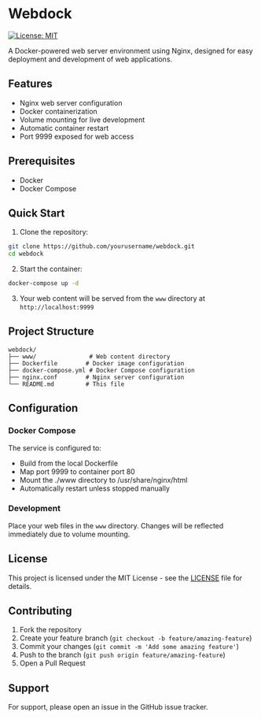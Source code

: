 # Webdock

[![License: MIT](https://img.shields.io/badge/License-MIT-yellow.svg)](https://opensource.org/licenses/MIT)

A Docker-powered web server environment using Nginx, designed for easy deployment and development of web applications.

## Features

- Nginx web server configuration
- Docker containerization
- Volume mounting for live development
- Automatic container restart
- Port 9999 exposed for web access

## Prerequisites

- Docker
- Docker Compose

## Quick Start

1. Clone the repository:
```bash
git clone https://github.com/yourusername/webdock.git
cd webdock
```

2. Start the container:
```bash
docker-compose up -d
```

3. Your web content will be served from the `www` directory at `http://localhost:9999`

## Project Structure

```
webdock/
├── www/               # Web content directory
├── Dockerfile        # Docker image configuration
├── docker-compose.yml # Docker Compose configuration
├── nginx.conf        # Nginx server configuration
└── README.md         # This file
```

## Configuration

### Docker Compose
The service is configured to:
- Build from the local Dockerfile
- Map port 9999 to container port 80
- Mount the ./www directory to /usr/share/nginx/html
- Automatically restart unless stopped manually

### Development

Place your web files in the `www` directory. Changes will be reflected immediately due to volume mounting.

## License

This project is licensed under the MIT License - see the [LICENSE](LICENSE) file for details.

## Contributing

1. Fork the repository
2. Create your feature branch (`git checkout -b feature/amazing-feature`)
3. Commit your changes (`git commit -m 'Add some amazing feature'`)
4. Push to the branch (`git push origin feature/amazing-feature`)
5. Open a Pull Request

## Support

For support, please open an issue in the GitHub issue tracker.


